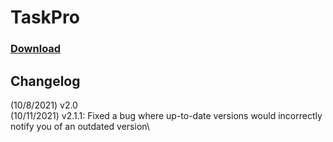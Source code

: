 # TaskPro
### [Download](http://jeweled-fox.github.io/taskpro/)

## Changelog
(10/8/2021) v2.0\
(10/11/2021) v2.1.1: Fixed a bug where up-to-date versions would incorrectly notify you of an outdated version\
